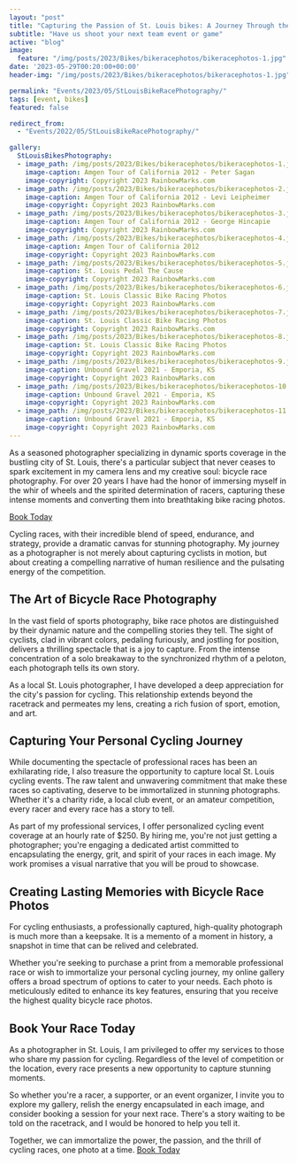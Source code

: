 ```yaml
---
layout: "post"
title: "Capturing the Passion of St. Louis bikes: A Journey Through the Lens"
subtitle: "Have us shoot your next team event or game"
active: "blog"
image:
  feature: "/img/posts/2023/Bikes/bikeracephotos/bikeracephotos-1.jpg"
date: '2023-05-29T00:20:00+00:00'
header-img: "/img/posts/2023/Bikes/bikeracephotos/bikeracephotos-1.jpg"

permalink: "Events/2023/05/StLouisBikeRacePhotography/"
tags: [event, bikes]
featured: false

redirect_from: 
  - "Events/2022/05/StLouisBikeRacePhotography/"

gallery:
  StLouisBikesPhotography:
  - image_path: /img/posts/2023/Bikes/bikeracephotos/bikeracephotos-1.jpg
    image-caption: Amgen Tour of California 2012 - Peter Sagan
    image-copyright: Copyright 2023 RainbowMarks.com
  - image_path: /img/posts/2023/Bikes/bikeracephotos/bikeracephotos-2.jpg
    image-caption: Amgen Tour of California 2012 - Levi Leipheimer
    image-copyright: Copyright 2023 RainbowMarks.com
  - image_path: /img/posts/2023/Bikes/bikeracephotos/bikeracephotos-3.jpg
    image-caption: Amgen Tour of California 2012 - George Hincapie
    image-copyright: Copyright 2023 RainbowMarks.com
  - image_path: /img/posts/2023/Bikes/bikeracephotos/bikeracephotos-4.jpg
    image-caption: Amgen Tour of California 2012
    image-copyright: Copyright 2023 RainbowMarks.com
  - image_path: /img/posts/2023/Bikes/bikeracephotos/bikeracephotos-5.jpg
    image-caption: St. Louis Pedal The Cause
    image-copyright: Copyright 2023 RainbowMarks.com
  - image_path: /img/posts/2023/Bikes/bikeracephotos/bikeracephotos-6.jpg
    image-caption: St. Louis Classic Bike Racing Photos
    image-copyright: Copyright 2023 RainbowMarks.com
  - image_path: /img/posts/2023/Bikes/bikeracephotos/bikeracephotos-7.jpg
    image-caption: St. Louis Classic Bike Racing Photos
    image-copyright: Copyright 2023 RainbowMarks.com
  - image_path: /img/posts/2023/Bikes/bikeracephotos/bikeracephotos-8.jpg
    image-caption: St. Louis Classic Bike Racing Photos
    image-copyright: Copyright 2023 RainbowMarks.com
  - image_path: /img/posts/2023/Bikes/bikeracephotos/bikeracephotos-9.jpg
    image-caption: Unbound Gravel 2021 - Emporia, KS
    image-copyright: Copyright 2023 RainbowMarks.com
  - image_path: /img/posts/2023/Bikes/bikeracephotos/bikeracephotos-10.jpg
    image-caption: Unbound Gravel 2021 - Emporia, KS
    image-copyright: Copyright 2023 RainbowMarks.com
  - image_path: /img/posts/2023/Bikes/bikeracephotos/bikeracephotos-11.jpg
    image-caption: Unbound Gravel 2021 - Emporia, KS
    image-copyright: Copyright 2023 RainbowMarks.com
---
```

As a seasoned photographer specializing in dynamic sports coverage in the bustling city of St. Louis, there's a particular subject that never ceases to spark excitement in my camera lens and my creative soul: bicycle race photography. For over 20 years I have had the honor of immersing myself in the whir of wheels and the spirited determination of racers, capturing these intense moments and converting them into breathtaking bike racing photos.

[Book Today](https://www.chrishammond.com/Contact)

Cycling races, with their incredible blend of speed, endurance, and strategy, provide a dramatic canvas for stunning photography. My journey as a photographer is not merely about capturing cyclists in motion, but about creating a compelling narrative of human resilience and the pulsating energy of the competition.

## The Art of Bicycle Race Photography
In the vast field of sports photography, bike race photos are distinguished by their dynamic nature and the compelling stories they tell. The sight of cyclists, clad in vibrant colors, pedaling furiously, and jostling for position, delivers a thrilling spectacle that is a joy to capture. From the intense concentration of a solo breakaway to the synchronized rhythm of a peloton, each photograph tells its own story.

As a local St. Louis photographer, I have developed a deep appreciation for the city's passion for cycling. This relationship extends beyond the racetrack and permeates my lens, creating a rich fusion of sport, emotion, and art.

## Capturing Your Personal Cycling Journey
While documenting the spectacle of professional races has been an exhilarating ride, I also treasure the opportunity to capture local St. Louis cycling events. The raw talent and unwavering commitment that make these races so captivating, deserve to be immortalized in stunning photographs. Whether it's a charity ride, a local club event, or an amateur competition, every racer and every race has a story to tell.

As part of my professional services, I offer personalized cycling event coverage at an hourly rate of $250. By hiring me, you're not just getting a photographer; you're engaging a dedicated artist committed to encapsulating the energy, grit, and spirit of your races in each image. My work promises a visual narrative that you will be proud to showcase.

## Creating Lasting Memories with Bicycle Race Photos
For cycling enthusiasts, a professionally captured, high-quality photograph is much more than a keepsake. It is a memento of a moment in history, a snapshot in time that can be relived and celebrated.

Whether you're seeking to purchase a print from a memorable professional race or wish to immortalize your personal cycling journey, my online gallery offers a broad spectrum of options to cater to your needs. Each photo is meticulously edited to enhance its key features, ensuring that you receive the highest quality bicycle race photos.

## Book Your Race Today
As a photographer in St. Louis, I am privileged to offer my services to those who share my passion for cycling. Regardless of the level of competition or the location, every race presents a new opportunity to capture stunning moments.

So whether you're a racer, a supporter, or an event organizer, I invite you to explore my gallery, relish the energy encapsulated in each image, and consider booking a session for your next race. There's a story waiting to be told on the racetrack, and I would be honored to help you tell it.

Together, we can immortalize the power, the passion, and the thrill of cycling races, one photo at a time.
[Book Today](https://www.chrishammond.com/Contact)


